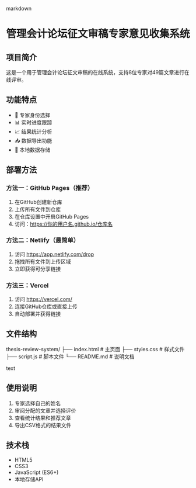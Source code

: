 markdown
# 管理会计论坛征文审稿专家意见收集系统

## 项目简介
这是一个用于管理会计论坛征文审稿的在线系统，支持8位专家对49篇文章进行在线评审。

## 功能特点
- 🎯 专家身份选择
- 📊 实时进度跟踪
- 📈 结果统计分析
- 📥 数据导出功能
- 💾 本地数据存储

## 部署方法

### 方法一：GitHub Pages（推荐）
1. 在GitHub创建新仓库
2. 上传所有文件到仓库
3. 在仓库设置中开启GitHub Pages
4. 访问：https://你的用户名.github.io/仓库名

### 方法二：Netlify（最简单）
1. 访问 https://app.netlify.com/drop
2. 拖拽所有文件到上传区域
3. 立即获得可分享链接

### 方法三：Vercel
1. 访问 https://vercel.com/
2. 连接GitHub仓库或直接上传
3. 自动部署并获得链接

## 文件结构
thesis-review-system/
├── index.html # 主页面
├── styles.css # 样式文件
├── script.js # 脚本文件
└── README.md # 说明文档

text

## 使用说明
1. 专家选择自己的姓名
2. 审阅分配的文章并选择评价
3. 查看统计结果和推荐文章
4. 导出CSV格式的结果文件

## 技术栈
- HTML5
- CSS3
- JavaScript (ES6+)
- 本地存储API

